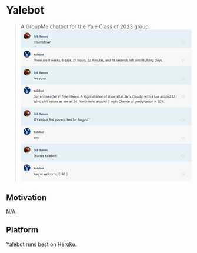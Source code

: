 # Yalebot
> A GroupMe chatbot for the Yale Class of 2023 group.
![Screenshot](screenshot.png)

## Motivation
N/A

## Platform
Yalebot runs best on [Heroku](https://heroku.com).
